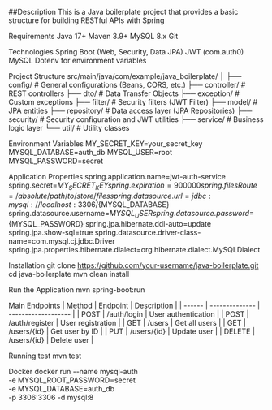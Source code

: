 ##Description
This is a Java boilerplate project that provides a basic structure for building RESTful APIs with Spring

Requirements
Java 17+
Maven 3.9+
MySQL 8.x
Git

Technologies
Spring Boot (Web, Security, Data JPA)
JWT (com.auth0)
MySQL
Dotenv for environment variables


Project Structure
src/main/java/com/example/java_boilerplate/
│
├── config/          # General configurations (Beans, CORS, etc.)
├── controller/      # REST controllers
├── dto/             # Data Transfer Objects
├── exception/       # Custom exceptions
├── filter/          # Security filters (JWT Filter)
├── model/           # JPA entities
├── repository/      # Data access layer (JPA Repositories)
├── security/        # Security configuration and JWT utilities
├── service/         # Business logic layer
└── util/            # Utility classes

Environment Variables
MY_SECRET_KEY=your_secret_key
MYSQL_DATABASE=auth_db
MYSQL_USER=root
MYSQL_PASSWORD=secret

Application Properties
spring.application.name=jwt-auth-service
spring.secret=${MY_SECRET_KEY}
spring.expiration=900000
spring.filesRoute=/absolute/path/to/store/files
spring.datasource.url=jdbc:mysql://localhost:3306/${MYSQL_DATABASE}
spring.datasource.username=${MYSQL_USER}
spring.datasource.password=${MYSQL_PASSWORD}
spring.jpa.hibernate.ddl-auto=update
spring.jpa.show-sql=true
spring.datasource.driver-class-name=com.mysql.cj.jdbc.Driver
spring.jpa.properties.hibernate.dialect=org.hibernate.dialect.MySQLDialect

Installation
git clone https://github.com/your-username/java-boilerplate.git
cd java-boilerplate
mvn clean install

Run the Application
mvn spring-boot:run


Main Endpoints
| Method | Endpoint       | Description         |
| ------ | -------------- | ------------------- |
| POST   | /auth/login    | User authentication |
| POST   | /auth/register | User registration   |
| GET    | /users         | Get all users       |
| GET    | /users/{id}    | Get user by ID      |
| PUT    | /users/{id}    | Update user         |
| DELETE | /users/{id}    | Delete user         |


Running test
mvn test

Docker
docker run --name mysql-auth \
-e MYSQL_ROOT_PASSWORD=secret \
-e MYSQL_DATABASE=auth_db \
-p 3306:3306 -d mysql:8